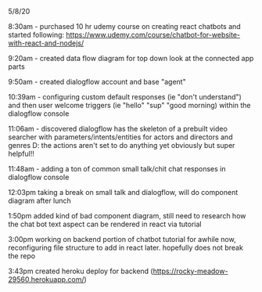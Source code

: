 5/8/20

8:30am - purchased 10 hr udemy course on creating react chatbots and started following: https://www.udemy.com/course/chatbot-for-website-with-react-and-nodejs/

9:20am - created data flow diagram for top down look at the connected app parts

9:50am - created dialogflow account and base "agent"

10:39am - configuring custom default responses (ie "don't understand") and then user welcome triggers (ie "hello" "sup" "good morning) within the dialogflow console

11:06am - discovered dialogflow has the skeleton of a prebuilt video searcher with parameters/intents/entities for actors and directors and genres D: the actions aren't set to do anything yet obviously but super helpful!!

11:48am - adding a ton of common small talk/chit chat responses in dialogflow console

12:03pm taking a break on small talk and dialogflow, will do component diagram after lunch

1:50pm added kind of bad component diagram, still need to research how the chat bot text aspect can be rendered in react via tutorial

3:00pm working on backend portion of chatbot tutorial for awhile now, reconfiguring file structure to add in react later. hopefully does not break the repo

3:43pm created heroku deploy for backend (https://rocky-meadow-29560.herokuapp.com/)